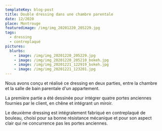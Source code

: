 ```yaml
---
templateKey: blog-post
title: Double dressing dans une chambre parentale
date: 12/2020
place: Montrouge
featuredimage: /img/img_20201220_205229.jpg
tags:
  - dressing
  - contreplaqué
pictures:
  blurbs:
    - image: /img/img_20201220_205229.jpg
    - image: /img/img_20201220_205210_bokeh.jpg
    - image: /img/img_20201221_122919_bokeh.jpg
    - image: /img/img_20201221_123201.jpg
---
```


Nous avons conçu et réalisé ce dressing en deux parties, entre la chambre et la salle de bain parentale d'un appartement.

La première partie a été dessinée pour intégrer quatre portes anciennes fournies par le client, en chêne et intégrant un miroir.

Le deuxième dressing est intégralement fabriqué en contreplaqué de bouleau, choisi pour sa bonne résistance mécanique et pour son aspect clair qui ne concurrence pas les portes anciennes.